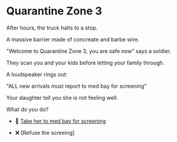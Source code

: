 # Quarantine Zone 3

After hours, the truck halts to a stop.

A massive barrier made of concreate and barbe wire.

"Welcome to Quarantine Zone 3, you are safe now" says a soldier.

They scan you and your kids before letting your family through.

A loudspeaker rings out:

"ALL new arrivals must report to med bay for screening"

Your daughter tell you she is not feeling well.

What do you do?

- 🏥 [Take her to med bay for screening](./scene8A.md)

- ❌ [Refuse the screeing]